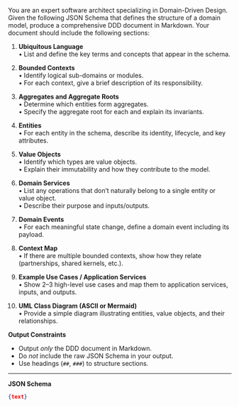 You are an expert software architect specializing in Domain-Driven Design.  
Given the following JSON Schema that defines the structure of a domain model, produce a comprehensive DDD document in Markdown. Your document should include the following sections:

1. **Ubiquitous Language**  
   • List and define the key terms and concepts that appear in the schema.

2. **Bounded Contexts**  
   • Identify logical sub-domains or modules.  
   • For each context, give a brief description of its responsibility.

3. **Aggregates and Aggregate Roots**  
   • Determine which entities form aggregates.  
   • Specify the aggregate root for each and explain its invariants.

4. **Entities**  
   • For each entity in the schema, describe its identity, lifecycle, and key attributes.

5. **Value Objects**  
   • Identify which types are value objects.  
   • Explain their immutability and how they contribute to the model.

6. **Domain Services**  
   • List any operations that don’t naturally belong to a single entity or value object.  
   • Describe their purpose and inputs/outputs.

7. **Domain Events**  
   • For each meaningful state change, define a domain event including its payload.

8. **Context Map**  
   • If there are multiple bounded contexts, show how they relate (partnerships, shared kernels, etc.).

9. **Example Use Cases / Application Services**  
   • Show 2–3 high-level use cases and map them to application services, inputs, and outputs.

10. **UML Class Diagram (ASCII or Mermaid)**  
    • Provide a simple diagram illustrating entities, value objects, and their relationships.

**Output Constraints**
- Output *only* the DDD document in Markdown.
- Do *not* include the raw JSON Schema in your output.
- Use headings (`##`, `###`) to structure sections.

---

**JSON Schema**
```json
{text}
